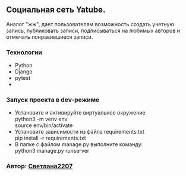  ## Cоциальная сеть Yatube.
 
 Аналог "жж", дает пользователям возможность создать учетную запись, публиковать записи, подписываться на любимых авторов и отмечать понравившиеся записи.

### Технологии
- Python
- Django
- pytest
- 

### Запуск проекта в dev-режиме
- Установите и активируйте виртуальное окружение  
python3 -m venv env  
source env/bin/activate  
- Установите зависимости из файла requirements.txt  
pip install -r requirements.txt  
- В папке с файлом manage.py выполните команду:  
python3 manage.py runserver

### Автор: [Светлана2207](https://github.com/Svetlana2207)

